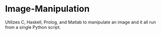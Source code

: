 # Image-Manipulation
Utilizes C, Haskell, Prolog, and Matlab to manipulate an image and it all run from a single Python script.
